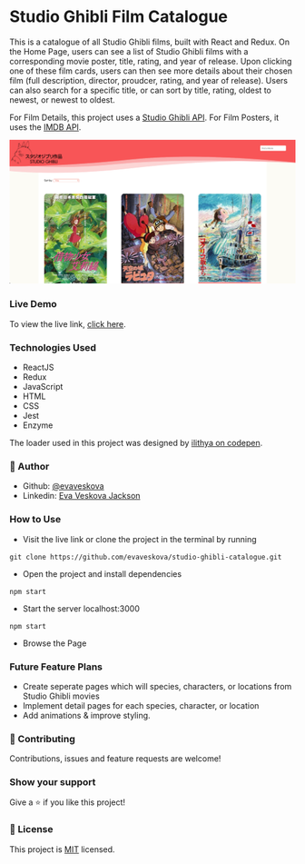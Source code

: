 # Studio Ghibli Film Catalogue
This is a catalogue of all Studio Ghibli films, built with React and Redux. On the Home Page, users can see a list of Studio Ghibli films with a corresponding movie poster, title, rating, and year of release. Upon clicking one of these film cards, users can then see more details about their chosen film (full description, director, proudcer, rating, and year of release). Users can also search for a specific title, or can sort by title, rating, oldest to newest, or newest to oldest.

For Film Details, this project uses a [Studio Ghibli API](https://ghibliapi.herokuapp.com/).
For Film Posters, it uses the [IMDB API](http://www.omdbapi.com/).

![screenshot](./src/Assets/screenshot.png)

### Live Demo
To view the live link, [click here](https://studioghiblicatalogue.netlify.com/).

### Technologies Used
* ReactJS
* Redux
* JavaScript
* HTML
* CSS
* Jest
* Enzyme

The loader used in this project was designed by [ilithya on codepen](https://codepen.io/ilithya/pen/WdJLPY).

### 👤 Author

* Github: [@evaveskova](https://github.com/evaveskova)
* Linkedin: [Eva Veskova Jackson](https://www.linkedin.com/in/evaveskova/)

### How to Use

* Visit the live link or clone the project in the terminal by running
```
git clone https://github.com/evaveskova/studio-ghibli-catalogue.git
```
* Open the project and install dependencies
```
npm start
```
* Start the server localhost:3000 
```
npm start
```
* Browse the Page

### Future Feature Plans

* Create seperate pages which will species, characters, or locations from Studio Ghibli movies
* Implement detail pages for each species, character, or location
* Add animations & improve styling.

### 🤝 Contributing

Contributions, issues and feature requests are welcome!

### Show your support

Give a ⭐️ if you like this project!

### 📝 License

This project is [MIT](lic.url) licensed.
